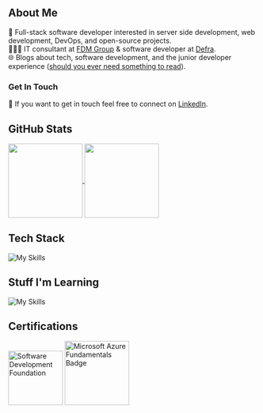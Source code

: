 ## About Me
🥞 Full-stack software developer interested in server side development, web development, DevOps, and open-source projects.  
👩🏽‍💻 IT consultant at [FDM Group](https://www.fdmgroup.com/) & software developer at [Defra](https://www.gov.uk/government/organisations/department-for-environment-food-rural-affairs).  
🌐 Blogs about tech, software development, and the junior developer experience ([should you ever need something to read](https://www.ranasalem.io/blog)).  
### Get In Touch
💬 If you want to get in touch feel free to connect on [LinkedIn](https://www.linkedin.com/in/ranatasalem/).
## GitHub Stats
<a href="https://github.com/rtasalem?tab=repositories">
  <img height=150 align="center" src="https://github-readme-stats.vercel.app/api/top-langs/?username=rtasalem&theme=holi&layout=compact" />
</a>
<a href="https://github.com/rtasalem">
  <img height=150 align="center" src="https://github-readme-stats.vercel.app/api?username=rtasalem&show_icons=true&theme=holi&layout=compact&show=reviews,prs_merged&hide=issues" />
</a>

## Tech Stack

![My Skills](https://go-skill-icons.vercel.app/api/icons?i=js,nodejs,express,npm,jest,react,bootstrap,bulma,nunjucks,java,maven,graphql,postgres,azure,docker,vscode,github,git,postman&perline=10)
## Stuff I'm Learning
![My Skills](https://go-skill-icons.vercel.app/api/icons?i=linux,arch,hyprland,vim,helm,k8s,threejs,ts,nextjs,vercel,tailwind,daisyui&perline=10)

## Certifications
<img src="https://github.com/rtasalem/rtasalem/assets/127218837/7ee0ce69-650e-4663-8864-25e2a2adabe0" alt="Software Development Foundation" style="width: auto; height: 110px;">
<img src="https://github.com/rtasalem/rtasalem/assets/127218837/7821eb3f-b503-47ae-a657-c30634669af5" alt="Microsoft Azure Fundamentals Badge" style="width: auto; height: 130px;">

